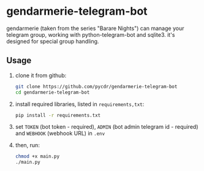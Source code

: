 # gendarmerie-telegram-bot

gendarmerie (taken from the series "Barare Nights") can manage your telegram group, working with python-telegram-bot and sqlite3. it's designed for special group handling.

## Usage

1. clone it from github:

   ```bash
   git clone https://github.com/pycdr/gendarmerie-telegram-bot
   cd gendarmerie-telegram-bot
   ```

2. install required libraries, listed in `requirements,txt`:

   ```bash
   pip install -r requirements.txt
   ```

3. set `TOKEN` (bot token - required), `ADMIN` (bot admin telegram id - required) and `WEBHOOK` (webhook URL) in `.env`

4. then, run:

   ```bash
   chmod +x main.py
   ./main.py
   ```
